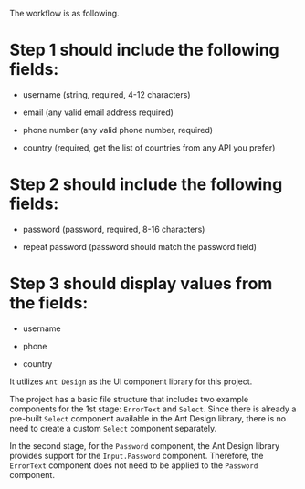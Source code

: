 The workflow is as following.

# Step 1 should include the following fields:

- username (string, required, 4-12 characters)

- email (any valid email address required)

- phone number (any valid phone number, required)

- country (required, get the list of countries from any API you prefer)

# Step 2 should include the following fields:

- password (password, required, 8-16 characters)

- repeat password (password should match the password field)

# Step 3 should display values from the fields:

- username

- phone

- country

It utilizes `Ant Design` as the UI component library for this project.

The project has a basic file structure that includes two example components for the 1st stage: `ErrorText` and `Select`. Since there is already a pre-built `Select` component available in the Ant Design library, there is no need to create a custom `Select` component separately.

In the second stage, for the `Password` component, the Ant Design library provides support for the `Input.Password` component. Therefore, the `ErrorText` component does not need to be applied to the `Password` component.



